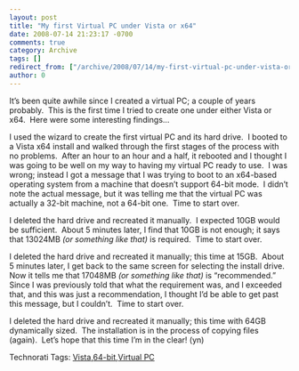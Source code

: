 ```yaml
---
layout: post
title: "My first Virtual PC under Vista or x64"
date: 2008-07-14 21:23:17 -0700
comments: true
category: Archive
tags: []
redirect_from: ["/archive/2008/07/14/my-first-virtual-pc-under-vista-or-x64.aspx"]
author: 0
---
```

<!-- more -->
<p>It’s been quite awhile since I created a virtual PC; a couple of years probably.  This is the first time I tried to create one under either Vista or x64.  Here were some interesting findings…</p>  <p>I used the wizard to create the first virtual PC and its hard drive.  I booted to a Vista x64 install and walked through the first stages of the process with no problems.  After an hour to an hour and a half, it rebooted and I thought I was going to be well on my way to having my virtual PC ready to use.  I was wrong; instead I got a message that I was trying to boot to an x64-based operating system from a machine that doesn’t support 64-bit mode.  I didn’t note the actual message, but it was telling me that the virtual PC was actually a 32-bit machine, not a 64-bit one.  Time to start over.</p>  <p>I deleted the hard drive and recreated it manually.  I expected 10GB would be sufficient.  About 5 minutes later, I find that 10GB is not enough; it says that 13024MB <em>(or something like that)</em> is required.  Time to start over.</p>  <p>I deleted the hard drive and recreated it manually; this time at 15GB.  About 5 minutes later, I get back to the same screen for selecting the install drive.  Now it tells me that 17048MB <em>(or something like that)</em> is “recommended.”  Since I was previously told that what the requirement was, and I exceeded that, and this was just a recommendation, I thought I’d be able to get past this message, but I couldn’t.  Time to start over.</p>  <p>I deleted the hard drive and recreated it manually; this time with 64GB dynamically sized.  The installation is in the process of copying files (again).  Let’s hope that this time I’m in the clear! (yn)</p>  <div class="wlWriterSmartContent" id="scid:0767317B-992E-4b12-91E0-4F059A8CECA8:12f6af83-8a61-4cfb-ad4e-35fa284b88a5" style="padding-right: 0px; display: inline; padding-left: 0px; float: none; padding-bottom: 0px; margin: 0px; padding-top: 0px">Technorati Tags: <a href="http://technorati.com/tags/Vista" rel="tag">Vista</a>,<a href="http://technorati.com/tags/64-bit" rel="tag">64-bit</a>,<a href="http://technorati.com/tags/Virtual+PC" rel="tag">Virtual PC</a></div>

